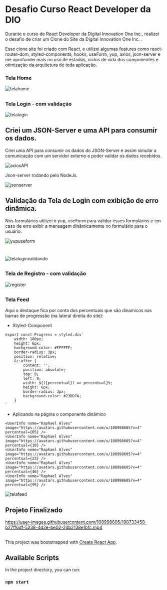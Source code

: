 # Desafio Curso React Developer da DIO

Durante o curso de React Developer da Digital Innovation One Inc., realizei o desafio de criar um Clone do Site da Digital Innovation One Inc. .

Esse clone site foi criado com React, e utilizei algumas features como react-router-dom, styled-components, hooks, useForm, yup, axios, json-server e me aprofundei mais no uso de estados, ciclos de vida dos componentes e otimização da arquitetura de toda aplicação.

### Tela Home 

![telahome](https://user-images.githubusercontent.com/108998605/195228364-c4d24489-37d8-4cce-b740-a1cd8772cdc2.png)

##

### Tela Login - com validação

![telalogin](https://user-images.githubusercontent.com/108998605/198725975-e3d63e0a-84ff-4bea-8ece-2992f82b66cd.png)

## Criei um JSON-Server e uma API para consumir os dados. 

Criei uma API para consumir os dados do JSON-Server e assim simular a comunicação com um servidor externo e poder validar os dados recebidos.

![axiosAPI](https://user-images.githubusercontent.com/108998605/198724336-660fd4a6-8d41-418e-9d81-476ec5a74933.png)

Json-server rodando pelo NodeJs.

![jsonserver](https://user-images.githubusercontent.com/108998605/198725527-d780b7de-d619-4541-92d2-8f2c8785263a.png)

## Validação da Tela de Login com exibição de erro dinâmica.

Nos formulários utilizei o yup, useForm para validar esses formulários e em caso de erro exibir a mensagem dinâmicamente no formulário para o usuário.

![yupuseform](https://user-images.githubusercontent.com/108998605/198726660-d7e90ad2-55bb-4e5a-a424-66beece71599.png)
#
![telaloginvalidando](https://user-images.githubusercontent.com/108998605/198726477-a8722e20-e67a-4175-95a2-63ed335f54c6.png)

##

### Tela de Registro - com validação

![register](https://user-images.githubusercontent.com/108998605/198727644-4941f1f5-1e5c-4033-bb2b-7ff26e47fa32.png)

##

### Tela Feed

Aqui o destaque fica por conta dos percentuais que são dinamicos nas barras de progressão (na lateral direita do site):

* Styled-Component 
~~~
export const Progress = styled.div`
    width: 180px;
    height: 6px;
    background-color: #FFFFFF;
    border-radius: 3px;
    position: relative;
    &::after {
        content: '';
        position: absolute;
        top: 0;
        left: 0;
        width: ${({percentual}) => percentual}%;
        height: 6px;
        border-radius: 3px;
        background-color: #23DD7A;
    }
` 
~~~

* Aplicando na página o componente dinâmico
~~~
<UserInfo nome="Raphael Alves" image="https://avatars.githubusercontent.com/u/108998605?v=4" percentual={65} />
<UserInfo nome="Raphael Alves" image="https://avatars.githubusercontent.com/u/108998605?v=4" percentual={10} />
<UserInfo nome="Raphael Alves" image="https://avatars.githubusercontent.com/u/108998605?v=4" percentual={23} />
<UserInfo nome="Raphael Alves" image="https://avatars.githubusercontent.com/u/108998605?v=4" percentual={46} />
<UserInfo nome="Raphael Alves" image="https://avatars.githubusercontent.com/u/108998605?v=4" percentual={95} />
~~~

![telafeed](https://user-images.githubusercontent.com/108998605/195228654-1f8a7f1c-0025-4225-a039-c15c4b8ac40a.png)

##

## Projeto Finalizado

https://user-images.githubusercontent.com/108998605/198733458-b27ff6df-5238-4d2e-be02-2db2138e1bfc.mp4

##

###

This project was bootstrapped with [Create React App](https://github.com/facebook/create-react-app).

## Available Scripts

In the project directory, you can run:

### `npm start`
